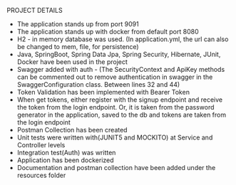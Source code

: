 PROJECT DETAILS

- The application stands up from port 9091
- The application stands up with docker from default port 8080
- H2 - in memory database was used. (In application.yml, the url can also be changed to mem, file, for persistence)
- Java, SpringBoot, Spring Data Jpa, Spring Security, Hibernate, JUnit, Docker have been used in the project
- Swagger added with auth - (The SecurityContext and ApiKey methods can be commented out to remove authentication in swagger in the SwaggerConfiguration class. Between lines 32 and 44)
- Token Validation has been implemented with Bearer Token
- When get tokens, either register with the signup endpoint and receive the token from the login endpoint. Or, it is taken from the password generator in the application, saved to the db and tokens are taken from the login endpoint
- Postman Collection has been created
- Unit tests were written with(JUNIT5 and MOCKITO) at Service and Controller levels
- Integration test(Auth) was written
- Application has been dockerized
- Documentation and postman collection have been added under the resources folder
